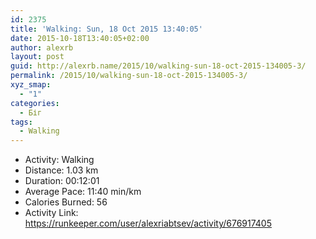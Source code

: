 ```yaml
---
id: 2375
title: 'Walking: Sun, 18 Oct 2015 13:40:05'
date: 2015-10-18T13:40:05+02:00
author: alexrb
layout: post
guid: http://alexrb.name/2015/10/walking-sun-18-oct-2015-134005-3/
permalink: /2015/10/walking-sun-18-oct-2015-134005-3/
xyz_smap:
  - "1"
categories:
  - Біг
tags:
  - Walking
---
```

<ul class="rk-list">
  <li class="rk-activity">
    Activity: Walking
  </li>
  <li class="rk-distance">
    Distance: 1.03 km
  </li>
  <li class="rk-duration">
    Duration: 00:12:01
  </li>
  <li class="rk-avg-pace">
    Average Pace: 11:40 min/km
  </li>
  <li class="rk-calories">
    Calories Burned: 56
  </li>
  <li class="rk-activity-link">
    Activity Link: <a href="https://runkeeper.com/user/alexriabtsev/activity/676917405">https://runkeeper.com/user/alexriabtsev/activity/676917405</a>
  </li>
</ul>